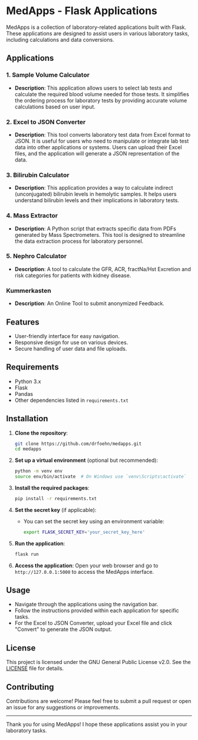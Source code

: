 # MedApps - Flask Applications

MedApps is a collection of laboratory-related applications built with Flask. These applications are designed to assist users in various laboratory tasks, including calculations and data conversions.

## Applications

### 1. Sample Volume Calculator
- **Description**: This application allows users to select lab tests and calculate the required blood volume needed for those tests. It simplifies the ordering process for laboratory tests by providing accurate volume calculations based on user input.

### 2. Excel to JSON Converter
- **Description**: This tool converts laboratory test data from Excel format to JSON. It is useful for users who need to manipulate or integrate lab test data into other applications or systems. Users can upload their Excel files, and the application will generate a JSON representation of the data.

### 3. Bilirubin Calculator
- **Description**: This application provides a way to calculate indirect (unconjugated) bilirubin levels in hemolytic samples. It helps users understand bilirubin levels and their implications in laboratory tests.

### 4. Mass Extractor
- **Description**: A Python script that extracts specific data from PDFs generated by Mass Spectrometers. This tool is designed to streamline the data extraction process for laboratory personnel.

### 5. Nephro Calculator
- **Description**: A tool to calculate the GFR, ACR, fractNa/Hst Excretion and risk categories for patients with kidney disease.

### Kummerkasten
- **Description**: An Online Tool to submit anonymized Feedback. 

## Features
- User-friendly interface for easy navigation.
- Responsive design for use on various devices.
- Secure handling of user data and file uploads.

## Requirements
- Python 3.x
- Flask
- Pandas
- Other dependencies listed in `requirements.txt`

## Installation

1. **Clone the repository**:
   ```bash
   git clone https://github.com/drfoehn/medapps.git
   cd medapps
   ```

2. **Set up a virtual environment** (optional but recommended):
   ```bash
   python -m venv env
   source env/bin/activate  # On Windows use `venv\Scripts\activate`
   ```

3. **Install the required packages**:
   ```bash
   pip install -r requirements.txt
   ```

4. **Set the secret key** (if applicable):
   - You can set the secret key using an environment variable:
     ```bash
     export FLASK_SECRET_KEY='your_secret_key_here'
     ```

5. **Run the application**:
   ```bash
   flask run
   ```

6. **Access the application**:
   Open your web browser and go to `http://127.0.0.1:5000` to access the MedApps interface.

## Usage
- Navigate through the applications using the navigation bar.
- Follow the instructions provided within each application for specific tasks.
- For the Excel to JSON Converter, upload your Excel file and click "Convert" to generate the JSON output.

## License
This project is licensed under the GNU General Public License v2.0. See the [LICENSE](LICENSE) file for details.

## Contributing
Contributions are welcome! Please feel free to submit a pull request or open an issue for any suggestions or improvements.

---

Thank you for using MedApps! I hope these applications assist you in your laboratory tasks.
